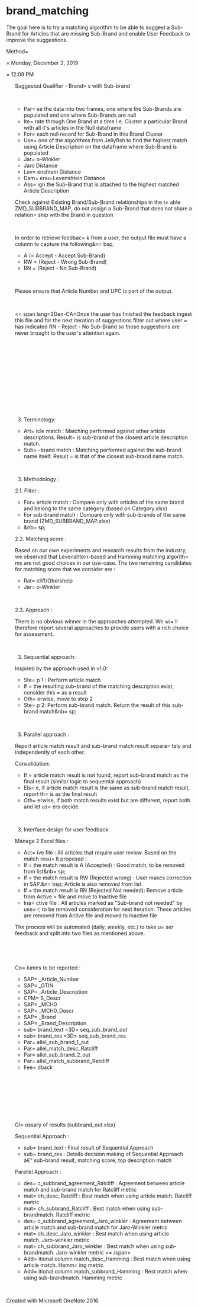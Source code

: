 # brand_matching
The goal here is to try a matching algorithm to be able to suggest a Sub-Brand for Articles that are missing Sub-Brand and enable User Feedback to improve the suggestions.
<html xmlns:o=3D"urn:schemas-microsoft-com:office:office"
xmlns:dt=3D"uuid:C2F41010-65B3-11d1-A29F-00AA00C14882"
xmlns=3D"http://www.w3.org/TR/REC-html40">

<head>
<meta http-equiv=3DContent-Type content=3D"text/html; charset=3Dutf-8">
<meta name=3DProgId content=3DOneNote.File>
<meta name=3DGenerator content=3D"Microsoft OneNote 15">
<link id=3DMain-File rel=3DMain-File href=3DMethod.htm>
<link rel=3DFile-List href=3D"Method_files/filelist.xml">
</head>

<body lang=3Den-US style=3D'font-family:Calibri;font-size:11.0pt'>

<div style=3D'direction:ltr;border-width:100%'>

<div style=3D'direction:ltr;margin-top:0in;margin-left:0in;width:9.9979in'>

<div style=3D'direction:ltr;margin-top:0in;margin-left:.3312in;width:1.4493=
in'>

<p style=3D'margin:0in;font-family:"Calibri Light";font-size:20.0pt'>Method=
</p>

</div>

<div style=3D'direction:ltr;margin-top:.0388in;margin-left:.3312in;width:2.=
5826in'>

<p style=3D'margin:0in;font-family:Calibri;font-size:10.0pt;color:#767676'>=
Monday,
December 2, 2019</p>

<p style=3D'margin:0in;font-family:Calibri;font-size:10.0pt;color:#767676'>=
12:09
PM</p>

</div>

<div style=3D'direction:ltr;margin-top:.4305in;margin-left:0in;width:9.9979=
in'>

<ul style=3D'margin-left:.3097in;direction:ltr;unicode-bidi:embed;margin-to=
p:
 0in;margin-bottom:0in'>
 <p style=3D'margin:0in;font-family:Calibri;font-size:11.0pt;color:black'
 lang=3Den-CA><span style=3D'font-style:italic'>Suggested Qualifier - Brand=
s with
 Sub-brand</span>&nbsp;</p>
 <p style=3D'margin:0in;font-family:Calibri;font-size:11.0pt;color:black'
 lang=3Den-CA>&nbsp;</p>
 <ul type=3Ddisc style=3D'margin-left:0in;direction:ltr;unicode-bidi:embed;
  margin-top:0in;margin-bottom:0in'>
  <li style=3D'margin-top:0;margin-bottom:0;vertical-align:middle;color:bla=
ck'
      lang=3Den-CA><span style=3D'font-family:Calibri;font-size:11.0pt'>Par=
se the
      data into two frames, one where the Sub-Brands are populated and one
      where Sub-Brands are null&nbsp;</span></li>
  <li style=3D'margin-top:0;margin-bottom:0;vertical-align:middle;color:bla=
ck'
      lang=3Den-CA><span style=3D'font-family:Calibri;font-size:11.0pt'>Ite=
rate
      through&nbsp;</span><span style=3D'font-weight:bold;font-family:Calib=
ri;
      font-size:11.0pt'>One Brand</span><span style=3D'font-family:Calibri;
      font-size:11.0pt'>&nbsp;at a time i.e. Cluster a particular Brand with
      all it's articles in the Null dataframe&nbsp;</span></li>
  <li style=3D'margin-top:0;margin-bottom:0;vertical-align:middle;color:bla=
ck'
      lang=3Den-CA><span style=3D'font-family:Calibri;font-size:11.0pt'>For=
 each
      null record for Sub-Brand in this Brand Cluster&nbsp;</span></li>
  <li style=3D'margin-top:0;margin-bottom:0;vertical-align:middle;color:bla=
ck'
      lang=3Den-CA><span style=3D'font-family:Calibri;font-size:11.0pt'>Use=
 one of
      the algorithms from Jellyfish to find the highest match using Article
      Description on the dataframe where Sub-Brand is populated&nbsp;</span=
></li>
  <li style=3D'margin-top:0;margin-bottom:0;vertical-align:middle;color:bla=
ck'
      lang=3Den-CA><span style=3D'font-family:Calibri;font-size:11.0pt'>Jar=
o-Winkler&nbsp;</span></li>
  <li style=3D'margin-top:0;margin-bottom:0;vertical-align:middle;color:bla=
ck'
      lang=3Den-CA><span style=3D'font-family:Calibri;font-size:11.0pt'>Jaro
      Distance&nbsp;</span></li>
  <li style=3D'margin-top:0;margin-bottom:0;vertical-align:middle;color:bla=
ck'
      lang=3Den-CA><span style=3D'font-family:Calibri;font-size:11.0pt'>Lev=
enshtein
      Distance&nbsp;</span></li>
  <li style=3D'margin-top:0;margin-bottom:0;vertical-align:middle;color:bla=
ck'
      lang=3Den-CA><span style=3D'font-family:Calibri;font-size:11.0pt'>Dam=
erau-Levenshtein
      Distance&nbsp;</span></li>
  <li style=3D'margin-top:0;margin-bottom:0;vertical-align:middle;color:bla=
ck'
      lang=3Den-CA><span style=3D'font-family:Calibri;font-size:11.0pt'>Ass=
ign the
      Sub-Brand that is attached to the highest matched Article
      Description&nbsp;</span></li>
 </ul>
 <p style=3D'margin:0in;font-family:Calibri;font-size:11.0pt;color:black'
 lang=3Den-CA>Check against Existing Brand/Sub-Brand relationships in the t=
able
 ZMD_SUBBRAND_MAP, do not assign a Sub-Brand that does not share a relation=
ship
 with the Brand in question&nbsp;</p>
 <p style=3D'margin:0in;font-family:Calibri;font-size:11.0pt;color:black'
 lang=3Den-CA>&nbsp;</p>
 <p style=3D'margin:0in;font-family:Calibri;font-size:11.0pt;color:black'
 lang=3Den-CA><span style=3D'font-weight:bold'>In order to retrieve feedbac=
k from a
 user, the output file must have a column to capture the following</span>&n=
bsp;</p>
 <ul type=3Ddisc style=3D'margin-left:0in;direction:ltr;unicode-bidi:embed;
  margin-top:0in;margin-bottom:0in'>
  <li style=3D'margin-top:0;margin-bottom:0;vertical-align:middle;color:bla=
ck'
      lang=3Den-CA><span style=3D'font-family:Calibri;font-size:11.0pt'>A (=
Accept -
      Accept Sub-Brand)&nbsp;</span></li>
  <li style=3D'margin-top:0;margin-bottom:0;vertical-align:middle;color:bla=
ck'
      lang=3Den-CA><span style=3D'font-family:Calibri;font-size:11.0pt'>RW =
(Reject
      - Wrong Sub-Brand)&nbsp;</span></li>
  <li style=3D'margin-top:0;margin-bottom:0;vertical-align:middle;color:bla=
ck'
      lang=3Den-CA><span style=3D'font-family:Calibri;font-size:11.0pt'>RN =
(Reject
      - No Sub-Brand)&nbsp;</span></li>
 </ul>
 <p style=3D'margin:0in;font-family:Calibri;font-size:11.0pt;color:black'
 lang=3Den-CA>&nbsp;</p>
 <p style=3D'margin:0in;font-family:Calibri;font-size:11.0pt;color:black'
 lang=3Den-CA>Please ensure that Article Number and UPC is part of the
 output.&nbsp;</p>
 <p style=3D'margin:0in;font-family:Calibri;font-size:11.0pt;color:black'
 lang=3Den-CA>&nbsp;</p>
 <p style=3D'margin:0in;font-family:Calibri;font-size:11.0pt;color:black'><=
span
 lang=3Den-CA>Once the user has finished the feedback i</span><span lang=3D=
en-US>ngest
 this file and for the next iteration of suggestions filter out where user =
has
 indicated&nbsp;</span><span style=3D'font-weight:bold' lang=3Den-US>RN</sp=
an><span
 lang=3Den-US>&nbsp;- Reject - No Sub-Brand so those suggestions are never
 brought to the user's attention again.</span><span lang=3Den-CA>&nbsp;</sp=
an></p>
 <p style=3D'margin:0in;font-family:Calibri;font-size:11.0pt'>&nbsp;</p>
 <p style=3D'margin:0in;font-family:Calibri;font-size:11.0pt'>&nbsp;</p>
 <p style=3D'margin:0in'><img src=3D"Method_files/image001.png" width=3D926
 height=3D738
 alt=3D"Sequential Approach &#10;Article M ach &#10;Article M ach &#10;Foun=
d ? &#10;Sub-brand &#10;LlÃ¦ Article M ach &#10;Match &#10;&amp; op &#10;Pa=
rallel Approach &#10;Article M ach &#10;Sub-brand M ach &#10;Article M ach =
&#10;Found ? &#10;Article M ach &#10;Sub-brand &#10;sam e Su &#10;Match &#1=
0;and Mach &#10;Report both &#10;mach r sults for &#10;user review &#10;LlÃ=
¦ the agr Ã¦d &#10;result"></p>
 <p style=3D'margin:0in;font-family:Calibri;font-size:11.0pt'>&nbsp;</p>
 <p style=3D'margin:0in;font-family:Calibri;font-size:11.0pt'>&nbsp;</p>
 <p style=3D'margin:0in;font-family:Calibri;font-size:11.0pt'>&nbsp;</p>
 <p style=3D'margin:0in;font-family:Calibri;font-size:11.0pt'>&nbsp;</p>
 <ol type=3D1 style=3D'margin-left:0in;direction:ltr;unicode-bidi:embed;mar=
gin-top:
  0in;margin-bottom:0in;font-family:Calibri;font-size:11.0pt;font-weight:no=
rmal;
  font-style:normal'>
  <li value=3D1 style=3D'margin-top:0;margin-bottom:0;vertical-align:middle;
      color:black' lang=3Den-CA><span style=3D'font-family:Calibri;font-siz=
e:11.0pt;
      font-weight:normal;font-style:normal;font-family:Calibri;font-size:11=
.0pt'>Terminology:&nbsp;</span></li>
 </ol>
 <ul type=3Ddisc style=3D'margin-left:0in;direction:ltr;unicode-bidi:embed;
  margin-top:0in;margin-bottom:0in'>
  <li style=3D'margin-top:0;margin-bottom:0;vertical-align:middle;color:bla=
ck'
      lang=3Den-CA><span style=3D'font-family:Calibri;font-size:11.0pt'>Art=
icle
      match : Matching performed against other article descriptions. Result=
 is
      sub-brand of the closest article description match.&nbsp;</span></li>
  <li style=3D'margin-top:0;margin-bottom:0;vertical-align:middle;color:bla=
ck'
      lang=3Den-CA><span style=3D'font-family:Calibri;font-size:11.0pt'>Sub=
-brand
      match : Matching performed against the sub-brand name itself. Result =
is
      that of the closest sub-brand name match.&nbsp;</span></li>
 </ul>
 <p style=3D'margin:0in;font-family:Calibri;font-size:11.0pt;color:black'
 lang=3Den-CA>&nbsp;</p>
 <ol type=3D1 style=3D'margin-left:0in;direction:ltr;unicode-bidi:embed;mar=
gin-top:
  0in;margin-bottom:0in;font-family:Calibri;font-size:11.0pt;font-weight:no=
rmal;
  font-style:normal'>
  <li value=3D2 style=3D'margin-top:0;margin-bottom:0;vertical-align:middle;
      color:black' lang=3Den-CA><span style=3D'font-family:Calibri;font-siz=
e:11.0pt;
      font-weight:normal;font-style:normal;font-family:Calibri;font-size:11=
.0pt'>Methodology
      :&nbsp;</span></li>
 </ol>
 <p style=3D'margin:0in;font-family:Calibri;font-size:11.0pt;color:black'
 lang=3Den-CA>2.1. Filter :&nbsp;</p>
 <ul type=3Ddisc style=3D'margin-left:0in;direction:ltr;unicode-bidi:embed;
  margin-top:0in;margin-bottom:0in'>
  <li style=3D'margin-top:0;margin-bottom:0;vertical-align:middle;color:bla=
ck'
      lang=3Den-CA><span style=3D'font-family:Calibri;font-size:11.0pt'>For=
 article
      match : Compare only with articles of the same brand and belong to the
      same category (based on Category.xlsx)&nbsp;</span></li>
  <li style=3D'margin-top:0;margin-bottom:0;vertical-align:middle;color:bla=
ck'
      lang=3Den-CA><span style=3D'font-family:Calibri;font-size:11.0pt'>For
      sub-brand match : Compare only with sub-brands of the same brand
      (ZMD_SUBBRAND_MAP.xlsx)&nbsp;</span></li>
  <li style=3D'margin-top:0;margin-bottom:0;vertical-align:middle;color:bla=
ck'
      lang=3Den-CA><span style=3D'font-family:Calibri;font-size:11.0pt'>&nb=
sp;&nbsp;</span></li>
 </ul>
 <p style=3D'margin:0in;font-family:Calibri;font-size:11.0pt;color:black'
 lang=3Den-CA>2.2. Matching score :&nbsp;</p>
 <p style=3D'margin:0in;font-family:Calibri;font-size:11.0pt;color:black'
 lang=3Den-CA>Based on our own experiments and research results from the
 industry, we observed that Levenshtein-based and Hamming matching algorith=
ms
 are not good choices in our use-case. The two remaining candidates for
 matching score that we consider are :&nbsp;</p>
 <ul type=3Ddisc style=3D'margin-left:0in;direction:ltr;unicode-bidi:embed;
  margin-top:0in;margin-bottom:0in'>
  <li style=3D'margin-top:0;margin-bottom:0;vertical-align:middle;color:bla=
ck'
      lang=3Den-CA><span style=3D'font-family:Calibri;font-size:11.0pt'>Rat=
cliff/Obershelp&nbsp;</span></li>
  <li style=3D'margin-top:0;margin-bottom:0;vertical-align:middle;color:bla=
ck'
      lang=3Den-CA><span style=3D'font-family:Calibri;font-size:11.0pt'>Jar=
o-Winkler&nbsp;</span></li>
 </ul>
 <p style=3D'margin:0in;font-family:Calibri;font-size:11.0pt;color:black'
 lang=3Den-CA>&nbsp;</p>
 <p style=3D'margin:0in;font-family:Calibri;font-size:11.0pt;color:black'
 lang=3Den-CA>2.3. Approach :&nbsp;</p>
 <p style=3D'margin:0in;font-family:Calibri;font-size:11.0pt;color:black'
 lang=3Den-CA>There is no obvious winner in the approaches attempted. We wi=
ll
 therefore report several approaches to provide users with a rich choice for
 assessment.&nbsp;</p>
 <p style=3D'margin:0in;font-family:Calibri;font-size:11.0pt;color:black'
 lang=3Den-CA>&nbsp;</p>
 <ol type=3D1 style=3D'margin-left:0in;direction:ltr;unicode-bidi:embed;mar=
gin-top:
  0in;margin-bottom:0in;font-family:Calibri;font-size:11.0pt;font-weight:no=
rmal;
  font-style:normal'>
  <li value=3D3 style=3D'margin-top:0;margin-bottom:0;vertical-align:middle;
      color:black' lang=3Den-CA><span style=3D'font-family:Calibri;font-siz=
e:11.0pt;
      font-weight:normal;font-style:normal;font-family:Calibri;font-size:11=
.0pt'>Sequential
      approach:&nbsp;</span></li>
 </ol>
 <p style=3D'margin:0in;font-family:Calibri;font-size:11.0pt;color:black'
 lang=3Den-CA>Inspired by the approach used in v1.0:&nbsp;</p>
 <ul type=3Ddisc style=3D'margin-left:0in;direction:ltr;unicode-bidi:embed;
  margin-top:0in;margin-bottom:0in'>
  <li style=3D'margin-top:0;margin-bottom:0;vertical-align:middle;color:bla=
ck'
      lang=3Den-CA><span style=3D'font-family:Calibri;font-size:11.0pt'>Ste=
p 1 :
      Perform article match&nbsp;&nbsp;</span></li>
  <li style=3D'margin-top:0;margin-bottom:0;vertical-align:middle;color:bla=
ck'
      lang=3Den-CA><span style=3D'font-family:Calibri;font-size:11.0pt'>If =
the
      resulting sub-brand of the matching description exist, consider this =
as a
      result&nbsp;</span></li>
  <li style=3D'margin-top:0;margin-bottom:0;vertical-align:middle;color:bla=
ck'
      lang=3Den-CA><span style=3D'font-family:Calibri;font-size:11.0pt'>Oth=
erwise,
      move to step 2&nbsp;</span></li>
  <li style=3D'margin-top:0;margin-bottom:0;vertical-align:middle;color:bla=
ck'
      lang=3Den-CA><span style=3D'font-family:Calibri;font-size:11.0pt'>Ste=
p 2:
      Perform sub-brand match. Return the result of this sub-brand match&nb=
sp;</span></li>
 </ul>
 <p style=3D'margin:0in;font-family:Calibri;font-size:11.0pt;color:black'
 lang=3Den-CA>&nbsp;</p>
 <ol type=3D1 style=3D'margin-left:0in;direction:ltr;unicode-bidi:embed;mar=
gin-top:
  0in;margin-bottom:0in;font-family:Calibri;font-size:11.0pt;font-weight:no=
rmal;
  font-style:normal'>
  <li value=3D4 style=3D'margin-top:0;margin-bottom:0;vertical-align:middle;
      color:black' lang=3Den-CA><span style=3D'font-family:Calibri;font-siz=
e:11.0pt;
      font-weight:normal;font-style:normal;font-family:Calibri;font-size:11=
.0pt'>Parallel
      approach :&nbsp;</span></li>
 </ol>
 <p style=3D'margin:0in;font-family:Calibri;font-size:11.0pt;color:black'
 lang=3Den-CA>Report article match result and sub-brand match result separa=
tely
 and independently of each other.&nbsp;</p>
 <p style=3D'margin:0in;font-family:Calibri;font-size:11.0pt;color:black'
 lang=3Den-CA>Consolidation:&nbsp;&nbsp;</p>
 <ul type=3Ddisc style=3D'margin-left:0in;direction:ltr;unicode-bidi:embed;
  margin-top:0in;margin-bottom:0in'>
  <li style=3D'margin-top:0;margin-bottom:0;vertical-align:middle;color:bla=
ck'
      lang=3Den-CA><span style=3D'font-family:Calibri;font-size:11.0pt'>If =
article
      match result is not found, report sub-brand match as the final result
      (similar logic to sequential approach)&nbsp;</span></li>
  <li style=3D'margin-top:0;margin-bottom:0;vertical-align:middle;color:bla=
ck'
      lang=3Den-CA><span style=3D'font-family:Calibri;font-size:11.0pt'>Els=
e, if
      article match result is the same as sub-brand match result, report th=
is
      as the final result&nbsp;&nbsp;</span></li>
  <li style=3D'margin-top:0;margin-bottom:0;vertical-align:middle;color:bla=
ck'
      lang=3Den-CA><span style=3D'font-family:Calibri;font-size:11.0pt'>Oth=
erwise,
      if both match results exist but are different, report both and let us=
ers
      decide.&nbsp;</span></li>
 </ul>
 <p style=3D'margin:0in;font-family:Calibri;font-size:11.0pt;color:black'
 lang=3Den-CA>&nbsp;</p>
 <ol type=3D1 style=3D'margin-left:0in;direction:ltr;unicode-bidi:embed;mar=
gin-top:
  0in;margin-bottom:0in;font-family:Calibri;font-size:11.0pt;font-weight:no=
rmal;
  font-style:normal'>
  <li value=3D5 style=3D'margin-top:0;margin-bottom:0;vertical-align:middle;
      color:black' lang=3Den-CA><span style=3D'font-family:Calibri;font-siz=
e:11.0pt;
      font-weight:normal;font-style:normal;font-family:Calibri;font-size:11=
.0pt'>Interface
      design for user feedback:&nbsp;</span></li>
 </ol>
 <p style=3D'margin:0in;font-family:Calibri;font-size:11.0pt;color:black'
 lang=3Den-CA>Manage 2 Excel files :&nbsp;</p>
 <ul type=3Ddisc style=3D'margin-left:0in;direction:ltr;unicode-bidi:embed;
  margin-top:0in;margin-bottom:0in'>
  <li style=3D'margin-top:0;margin-bottom:0;vertical-align:middle;color:bla=
ck'
      lang=3Den-CA><span style=3D'font-family:Calibri;font-size:11.0pt'>Act=
ive file
      : All articles that require user review.&nbsp;Based on the match resu=
lt
      proposed :&nbsp;</span></li>
  <li style=3D'margin-top:0;margin-bottom:0;vertical-align:middle;color:bla=
ck'
      lang=3Den-CA><span style=3D'font-family:Calibri;font-size:11.0pt'>If =
the
      match result is A (Accepted) : Good match; to be removed from list&nb=
sp;</span></li>
  <li style=3D'margin-top:0;margin-bottom:0;vertical-align:middle;color:bla=
ck'
      lang=3Den-CA><span style=3D'font-family:Calibri;font-size:11.0pt'>If =
the
      match result is RW (Rejected wrong) : User makes correction in SAP.&n=
bsp;
      Article is also removed from list&nbsp;</span></li>
  <li style=3D'margin-top:0;margin-bottom:0;vertical-align:middle;color:bla=
ck'
      lang=3Den-CA><span style=3D'font-family:Calibri;font-size:11.0pt'>If =
the
      match result is RN (Rejected Not needed): Remove article from Active =
file
      and move to Inactive file&nbsp;</span></li>
  <li style=3D'margin-top:0;margin-bottom:0;vertical-align:middle;color:bla=
ck'
      lang=3Den-CA><span style=3D'font-family:Calibri;font-size:11.0pt'>Ina=
ctive
      file : All articles marked as &quot;Sub-brand not needed&quot; by use=
r,
      to be removed consideration for next iteration. These articles are
      removed from Active file and moved to Inactive file&nbsp;</span></li>
 </ul>
 <p style=3D'margin:0in;font-family:Calibri;font-size:11.0pt;color:black'
 lang=3Den-CA>The process will be automated (daily, weekly, etc.) to take u=
ser
 feedback and split into two files as mentioned above.&nbsp;</p>
 <p style=3D'margin:0in;font-family:Calibri;font-size:11.0pt;color:black'
 lang=3Den-CA>&nbsp;</p>
 <p style=3D'margin:0in;font-family:Calibri;font-size:11.0pt;color:black'
 lang=3Den-CA>&nbsp;</p>
 <p style=3D'margin:0in;font-family:Calibri;font-size:11.0pt;color:black'
 lang=3Den-CA><span style=3D'font-weight:bold;text-decoration:underline'>Co=
lumns to
 be reported :</span>&nbsp;</p>
 <ul type=3Ddisc style=3D'margin-left:0in;direction:ltr;unicode-bidi:embed;
  margin-top:0in;margin-bottom:0in'>
  <li style=3D'margin-top:0;margin-bottom:0;vertical-align:middle;color:bla=
ck'
      lang=3Den-CA><span style=3D'font-family:Calibri;font-size:11.0pt'>SAP=
_Article_Number&nbsp;&nbsp;</span></li>
  <li style=3D'margin-top:0;margin-bottom:0;vertical-align:middle;color:bla=
ck'
      lang=3Den-CA><span style=3D'font-family:Calibri;font-size:11.0pt'>SAP=
_GTIN&nbsp;</span></li>
  <li style=3D'margin-top:0;margin-bottom:0;vertical-align:middle;color:bla=
ck'
      lang=3Den-CA><span style=3D'font-family:Calibri;font-size:11.0pt'>SAP=
_Article_Description&nbsp;</span></li>
  <li style=3D'margin-top:0;margin-bottom:0;vertical-align:middle;color:bla=
ck'
      lang=3Den-CA><span style=3D'font-family:Calibri;font-size:11.0pt'>CPM=
S_Descr&nbsp;</span></li>
  <li style=3D'margin-top:0;margin-bottom:0;vertical-align:middle;color:bla=
ck'
      lang=3Den-CA><span style=3D'font-family:Calibri;font-size:11.0pt'>SAP=
_MCH0&nbsp;</span></li>
  <li style=3D'margin-top:0;margin-bottom:0;vertical-align:middle;color:bla=
ck'
      lang=3Den-CA><span style=3D'font-family:Calibri;font-size:11.0pt'>SAP=
_MCH0_Descr&nbsp;</span></li>
  <li style=3D'margin-top:0;margin-bottom:0;vertical-align:middle;color:bla=
ck'
      lang=3Den-CA><span style=3D'font-family:Calibri;font-size:11.0pt'>SAP=
_Brand&nbsp;</span></li>
  <li style=3D'margin-top:0;margin-bottom:0;vertical-align:middle;color:bla=
ck'
      lang=3Den-CA><span style=3D'font-family:Calibri;font-size:11.0pt'>SAP=
_Brand_Description&nbsp;</span></li>
  <li style=3D'margin-top:0;margin-bottom:0;vertical-align:middle;color:bla=
ck'
      lang=3Den-CA><span style=3D'font-family:Calibri;font-size:11.0pt'>sub=
brand_text
      =3D&gt; seq_sub_brand_out&nbsp;</span></li>
  <li style=3D'margin-top:0;margin-bottom:0;vertical-align:middle;color:bla=
ck'
      lang=3Den-CA><span style=3D'font-family:Calibri;font-size:11.0pt'>sub=
brand_res
      =3D&gt;&nbsp;seq_sub_brand_res&nbsp;</span></li>
  <li style=3D'margin-top:0;margin-bottom:0;vertical-align:middle;color:bla=
ck'
      lang=3Den-CA><span style=3D'font-family:Calibri;font-size:11.0pt'>Par=
allel_sub_brand_1_out&nbsp;</span></li>
  <li style=3D'margin-top:0;margin-bottom:0;vertical-align:middle;color:bla=
ck'
      lang=3Den-CA><span style=3D'font-family:Calibri;font-size:11.0pt'>Par=
allel_match_desc_Ratcliff&nbsp;</span></li>
  <li style=3D'margin-top:0;margin-bottom:0;vertical-align:middle;color:bla=
ck'
      lang=3Den-CA><span style=3D'font-family:Calibri;font-size:11.0pt'>Par=
allel_sub_brand_2_out&nbsp;</span></li>
  <li style=3D'margin-top:0;margin-bottom:0;vertical-align:middle;color:bla=
ck'
      lang=3Den-CA><span style=3D'font-family:Calibri;font-size:11.0pt'>Par=
allel_match_subbrand_Ratcliff&nbsp;</span></li>
  <li style=3D'margin-top:0;margin-bottom:0;vertical-align:middle;color:bla=
ck'
      lang=3Den-CA><span style=3D'font-family:Calibri;font-size:11.0pt'>Fee=
dback&nbsp;</span></li>
 </ul>
 <p style=3D'margin:0in;font-family:Calibri;font-size:11.0pt;color:black'
 lang=3Den-CA>&nbsp;</p>
 <p style=3D'margin:0in;font-family:Calibri;font-size:11.0pt;color:black'
 lang=3Den-CA>&nbsp;</p>
 <p style=3D'margin:0in;font-family:Calibri;font-size:11.0pt;color:black'
 lang=3Den-CA>&nbsp;</p>
 <p style=3D'margin:0in;font-family:Calibri;font-size:11.0pt;color:black'
 lang=3Den-CA>&nbsp;</p>
 <p style=3D'margin:0in;font-family:Calibri;font-size:11.0pt;color:black'
 lang=3Den-CA><span style=3D'font-weight:bold;text-decoration:underline'>Gl=
ossary
 of results (subbrand_out.xlsx)</span>&nbsp;</p>
 <p style=3D'margin:0in;font-family:Calibri;font-size:11.0pt;color:black'
 lang=3Den-CA>Sequential Approach :&nbsp;</p>
 <ul type=3Ddisc style=3D'margin-left:0in;direction:ltr;unicode-bidi:embed;
  margin-top:0in;margin-bottom:0in'>
  <li style=3D'margin-top:0;margin-bottom:0;vertical-align:middle;color:bla=
ck'
      lang=3Den-CA><span style=3D'font-family:Calibri;font-size:11.0pt'>sub=
brand_text
      : Final result of Sequential Approach&nbsp;</span></li>
  <li style=3D'margin-top:0;margin-bottom:0;vertical-align:middle;color:bla=
ck'
      lang=3Den-CA><span style=3D'font-family:Calibri;font-size:11.0pt'>sub=
brand_res
      : Details decision making of Sequential Approach â€“ sub-brand result,
      matching score, top description match&nbsp;</span></li>
 </ul>
 <p style=3D'margin:0in;font-family:Calibri;font-size:11.0pt;color:black'
 lang=3Den-CA>Parallel Approach :&nbsp;</p>
 <ul type=3Ddisc style=3D'margin-left:0in;direction:ltr;unicode-bidi:embed;
  margin-top:0in;margin-bottom:0in'>
  <li style=3D'margin-top:0;margin-bottom:0;vertical-align:middle;color:bla=
ck'
      lang=3Den-CA><span style=3D'font-family:Calibri;font-size:11.0pt'>des=
c_subbrand_agreement_Ratcliff
      : Agreement between article match and sub-brand match for Ratcliff
      metric&nbsp;</span></li>
  <li style=3D'margin-top:0;margin-bottom:0;vertical-align:middle;color:bla=
ck'
      lang=3Den-CA><span style=3D'font-family:Calibri;font-size:11.0pt'>mat=
ch_desc_Ratcliff
      : Best match when using article match. Ratcliff metric&nbsp;</span></=
li>
  <li style=3D'margin-top:0;margin-bottom:0;vertical-align:middle;color:bla=
ck'
      lang=3Den-CA><span style=3D'font-family:Calibri;font-size:11.0pt'>mat=
ch_subbrand_Ratcliff
      :&nbsp;Best match when using sub-brandmatch. Ratcliff metric&nbsp;</s=
pan></li>
  <li style=3D'margin-top:0;margin-bottom:0;vertical-align:middle;color:bla=
ck'
      lang=3Den-CA><span style=3D'font-family:Calibri;font-size:11.0pt'>des=
c_subbrand_agreement_Jaro_winkler
      :&nbsp;Agreement between article match and sub-brand match for
      Jaro-Winkler metric&nbsp;</span></li>
  <li style=3D'margin-top:0;margin-bottom:0;vertical-align:middle;color:bla=
ck'
      lang=3Den-CA><span style=3D'font-family:Calibri;font-size:11.0pt'>mat=
ch_desc_Jaro_winkler
      : Best match when using article
      match.&nbsp;Jaro-winkler&nbsp;metric&nbsp;</span></li>
  <li style=3D'margin-top:0;margin-bottom:0;vertical-align:middle;color:bla=
ck'
      lang=3Den-CA><span style=3D'font-family:Calibri;font-size:11.0pt'>mat=
ch_subbrand_Jaro_winkler&nbsp;:&nbsp;Best
      match when using sub-brandmatch.&nbsp;Jaro-winkler&nbsp;metric&nbsp;<=
/span></li>
  <li style=3D'margin-top:0;margin-bottom:0;vertical-align:middle;color:bla=
ck'
      lang=3Den-CA><span style=3D'font-family:Calibri;font-size:11.0pt'>Add=
itional
      column match_desc_Hamming : Best match when using article match. Hamm=
ing
      metric&nbsp;</span></li>
  <li style=3D'margin-top:0;margin-bottom:0;vertical-align:middle;color:bla=
ck'
      lang=3Den-CA><span style=3D'font-family:Calibri;font-size:11.0pt'>Add=
itional
      column match_subbrand_Hamming :&nbsp;Best match when using
      sub-brandmatch. Hamming metric&nbsp;</span></li>
 </ul>
</ul>

</div>

</div>

</div>

<div>

<p style=3D'margin:0in'>&nbsp;</p>

<p style=3D'text-align:left;margin:0in;font-family:Arial;font-size:9pt;
color:#969696;direction:ltr'>Created with Microsoft OneNote 2016.</p>

</div>

</body>

</html>
